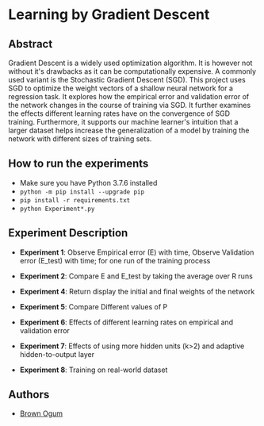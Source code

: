 # Learning by Gradient Descent


## Abstract
Gradient Descent is a widely used optimization algorithm. It is however not without it's drawbacks as it can be computationally expensive. A commonly used variant is the Stochastic Gradient Descent (SGD). This project uses SGD to optimize the weight vectors of a shallow neural network for a regression task. It explores how the empirical error and validation error of the network changes in the course of training via SGD. It further examines the effects different learning rates have on the convergence of SGD training. Furthermore, it supports our machine learner's intuition that a larger dataset helps increase the generalization of a model by training the network with different sizes of training sets.


## How to run the experiments
- Make sure you have Python 3.7.6 installed
- `python -m pip install --upgrade pip`
- `pip install -r requirements.txt`
- `python Experiment*.py`


## Experiment Description
- **Experiment 1**: Observe Empirical error (E) with time, Observe Validation error (E_test) with time;	for one run of the training process

- **Experiment 2**: Compare E and E_test by taking the average over R runs

- **Experiment 4**: Return display the initial and final weights of the network

- **Experiment 5**: Compare Different values of P

- **Experiment 6**: Effects of different learning rates on empirical and validation error

- **Experiment 7**: Effects of using more hidden units (k>2) and adaptive hidden-to-output layer

- **Experiment 8**: Training on real-world dataset


## Authors
- [Brown Ogum](https://github.com/brown532)


